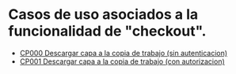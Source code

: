 
# Casos de uso asociados a la funcionalidad de "checkout".

* [CP000 Descargar capa a la copia de trabajo (sin autenticacion)](CP000/testVC00C000CP000.md)
* [CP001 Descargar capa a la copia de trabajo (con autorizacion)](CP001/testVC00C000CP001.md)
